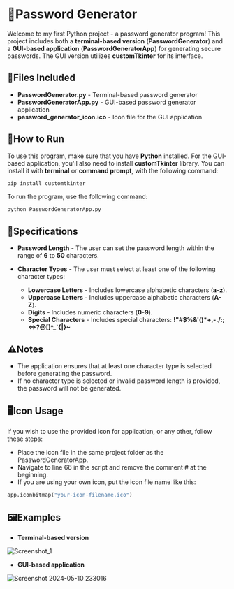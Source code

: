 # 🔐**Password Generator**

Welcome to my first Python project - a password generator program! This project includes both a **terminal-based version** (**PasswordGenerator**) and a **GUI-based application** (**PasswordGeneratorApp**) for generating secure passwords. The GUI version utilizes **customTkinter** for its interface.

## 📁**Files Included**
* **PasswordGenerator.py** - Terminal-based password generator
* **PasswordGeneratorApp.py** - GUI-based password generator application
* **password_generator_icon.ico** - Icon file for the GUI application

## 🚀**How to Run**
To use this program, make sure that you have **Python** installed. For the GUI-based application, you'll also need to install **customTkinter** library. You can install it with **terminal** or **command prompt**, with the following command:
```bash
pip install customtkinter
```
To run the program, use the following command:
```bash
python PasswordGeneratorApp.py
```

## 📝**Specifications**
* **Password Length** - The user can set the password length within the range of **6** to **50** characters. 
* **Character Types** - The user must select at least one of the following character types:
  
  * **Lowercase Letters** - Includes lowercase alphabetic characters (**a-z**).
  * **Uppercase Letters** - Includes uppercase alphabetic characters (**A-Z**).
  * **Digits** - Includes numeric characters (**0-9**).
  * **Special Characters** - Includes special characters: **!"#$%&'()*+,-./:;<=>?@[]^_`{|}~**

## ⚠️**Notes**
* The application ensures that at least one character type is selected before generating the password.
* If no character type is selected or invalid password length is provided, the password will not be generated.

## 🖥️**Icon Usage**
If you wish to use the provided icon for application, or any other, follow these steps:
* Place the icon file in the same project folder as the PasswordGeneratorApp.
* Navigate to line 66 in the script and remove the comment # at the beginning.
* If you are using your own icon, put the icon file name like this:
```python
app.iconbitmap("your-icon-filename.ico")
```

## 🖼️**Examples**
* **Terminal-based version**
  
![Screenshot_1](https://github.com/FicaaN/Password-Generator/assets/152323594/918919c7-6d08-49c1-9421-027a1c629ed8)

* **GUI-based application**

![Screenshot 2024-05-10 233016](https://github.com/FicaaN/Password-Generator/assets/152323594/6b4233f4-4087-42f4-8977-37a4425dd501)
